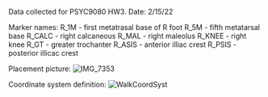 Data collected for PSYC9080 HW3. Date: 2/15/22

Marker names:
R_1M - first metatrasal base of R foot
R_5M - fifth metatarsal base 
R_CALC - right calcaneous
R_MAL - right maleolus
R_KNEE - right knee
R_GT - greater trochanter
R_ASIS - anterior illiac crest
R_PSIS - posterior illicac crest

Placement picture:
![IMG_7353](https://user-images.githubusercontent.com/72103196/154151951-7a95131f-b1da-4b04-88ef-61cdf5db74e7.jpg)

Coordinate system definition:
![WalkCoordSyst](https://user-images.githubusercontent.com/72103196/154151263-cdc28bc6-e3df-4fa3-829c-91a3fbd595e5.PNG)
